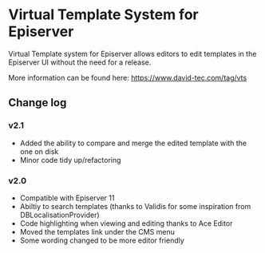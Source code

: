 Virtual Template System for Episerver
=====================================

Virtual Template system for Episerver allows editors to edit templates in the Episerver UI without the need for a release. 

More information can be found here: https://www.david-tec.com/tag/vts

## Change log

### v2.1

- Added the ability to compare and merge the edited template with the one on disk
- Minor code tidy up/refactoring

### v2.0

- Compatible with Episerver 11
- Abiltiy to search templates (thanks to Validis for some inspiration from DBLocalisationProvider)
- Code highlighting when viewing and editing thanks to Ace Editor
- Moved the templates link under the CMS menu
- Some wording changed to be more editor friendly
